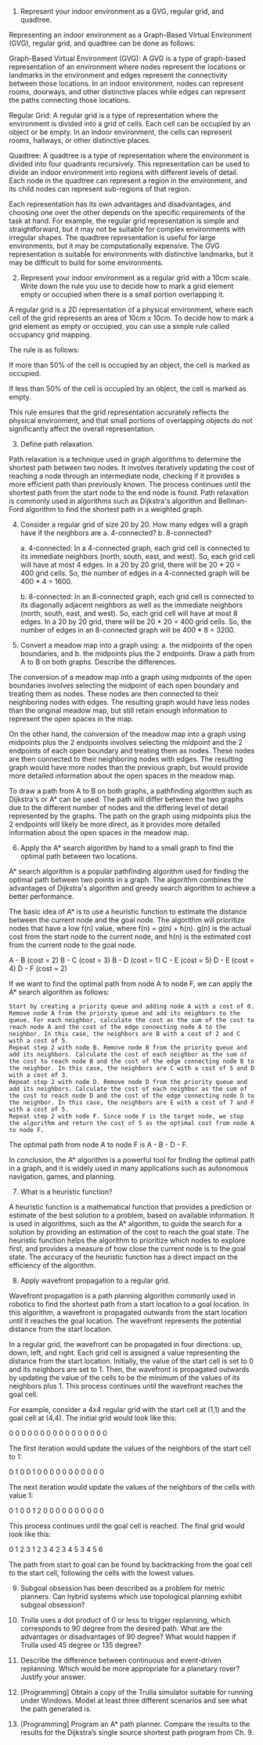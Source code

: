 1. Represent your indoor environment as a GVG, regular grid, and quadtree.

Representing an indoor environment as a Graph-Based Virtual Environment (GVG), regular grid, and quadtree can be done as follows:

Graph-Based Virtual Environment (GVG):
    A GVG is a type of graph-based representation of an environment where nodes represent the locations or landmarks in the environment and edges represent the connectivity between those locations. In an indoor environment, nodes can represent rooms, doorways, and other distinctive places while edges can represent the paths connecting those locations.

Regular Grid:
    A regular grid is a type of representation where the environment is divided into a grid of cells. Each cell can be occupied by an object or be empty. In an indoor environment, the cells can represent rooms, hallways, or other distinctive places.

Quadtree:
    A quadtree is a type of representation where the environment is divided into four quadrants recursively. This representation can be used to divide an indoor environment into regions with different levels of detail. Each node in the quadtree can represent a region in the environment, and its child nodes can represent sub-regions of that region.

Each representation has its own advantages and disadvantages, and choosing one over the other depends on the specific requirements of the task at hand. For example, the regular grid representation is simple and straightforward, but it may not be suitable for complex environments with irregular shapes. The quadtree representation is useful for large environments, but it may be computationally expensive. The GVG representation is suitable for environments with distinctive landmarks, but it may be difficult to build for some environments.

2. Represent your indoor environment as a regular grid with a 10cm scale. Write down the rule you use to decide how to mark a grid element empty or occupied when there is a small portion overlapping it.

A regular grid is a 2D representation of a physical environment, where each cell of the grid represents an area of 10cm x 10cm. To decide how to mark a grid element as empty or occupied, you can use a simple rule called occupancy grid mapping.

The rule is as follows:

If more than 50% of the cell is occupied by an object, the cell is marked as occupied.

If less than 50% of the cell is occupied by an object, the cell is marked as empty.

This rule ensures that the grid representation accurately reflects the physical environment, and that small portions of overlapping objects do not significantly affect the overall representation.

3. Define path relaxation.

Path relaxation is a technique used in graph algorithms to determine the shortest path between two nodes. It involves iteratively updating the cost of reaching a node through an intermediate node, checking if it provides a more efficient path than previously known. The process continues until the shortest path from the start node to the end node is found. Path relaxation is commonly used in algorithms such as Dijkstra's algorithm and Bellman-Ford algorithm to find the shortest path in a weighted graph.

4. Consider a regular grid of size 20 by 20. How many edges will a graph have if the neighbors are a. 4-connected? b. 8-connected?

    a. 4-connected: In a 4-connected graph, each grid cell is connected to its immediate neighbors (north, south, east, and west). So, each grid cell will have at most 4 edges. In a 20 by 20 grid, there will be 20 * 20 = 400 grid cells. So, the number of edges in a 4-connected graph will be 400 * 4 = 1600.

    b. 8-connected: In an 8-connected graph, each grid cell is connected to its diagonally adjacent neighbors as well as the immediate neighbors (north, south, east, and west). So, each grid cell will have at most 8 edges. In a 20 by 20 grid, there will be 20 * 20 = 400 grid cells. So, the number of edges in an 8-connected graph will be 400 * 8 = 3200.

5. Convert a meadow map into a graph using: a. the midpoints of the open boundaries, and b. the midpoints plus the 2 endpoints. Draw a path from A to B on both graphs. Describe the differences.

The conversion of a meadow map into a graph using midpoints of the open boundaries involves selecting the midpoint of each open boundary and treating them as nodes. These nodes are then connected to their neighboring nodes with edges. The resulting graph would have less nodes than the original meadow map, but still retain enough information to represent the open spaces in the map.

On the other hand, the conversion of the meadow map into a graph using midpoints plus the 2 endpoints involves selecting the midpoint and the 2 endpoints of each open boundary and treating them as nodes. These nodes are then connected to their neighboring nodes with edges. The resulting graph would have more nodes than the previous graph, but would provide more detailed information about the open spaces in the meadow map.

To draw a path from A to B on both graphs, a pathfinding algorithm such as Dijkstra's or A* can be used. The path will differ between the two graphs due to the different number of nodes and the differing level of detail represented by the graphs. The path on the graph using midpoints plus the 2 endpoints will likely be more direct, as it provides more detailed information about the open spaces in the meadow map.


6. Apply the A* search algorithm by hand to a small graph to find the optimal path between two locations.

A* search algorithm is a popular pathfinding algorithm used for finding the optimal path between two points in a graph. The algorithm combines the advantages of Dijkstra's algorithm and greedy search algorithm to achieve a better performance.

The basic idea of A* is to use a heuristic function to estimate the distance between the current node and the goal node. The algorithm will prioritize nodes that have a low f(n) value, where f(n) = g(n) + h(n). g(n) is the actual cost from the start node to the current node, and h(n) is the estimated cost from the current node to the goal node.

A - B (cost = 2)
B - C (cost = 3)
B - D (cost = 1)
C - E (cost = 5)
D - E (cost = 4)
D - F (cost = 2)

If we want to find the optimal path from node A to node F, we can apply the A* search algorithm as follows:

    Start by creating a priority queue and adding node A with a cost of 0.
    Remove node A from the priority queue and add its neighbors to the queue. For each neighbor, calculate the cost as the sum of the cost to reach node A and the cost of the edge connecting node A to the neighbor. In this case, the neighbors are B with a cost of 2 and C with a cost of 5.
    Repeat step 2 with node B. Remove node B from the priority queue and add its neighbors. Calculate the cost of each neighbor as the sum of the cost to reach node B and the cost of the edge connecting node B to the neighbor. In this case, the neighbors are C with a cost of 5 and D with a cost of 3.
    Repeat step 2 with node D. Remove node D from the priority queue and add its neighbors. Calculate the cost of each neighbor as the sum of the cost to reach node D and the cost of the edge connecting node D to the neighbor. In this case, the neighbors are E with a cost of 7 and F with a cost of 5.
    Repeat step 2 with node F. Since node F is the target node, we stop the algorithm and return the cost of 5 as the optimal cost from node A to node F.

The optimal path from node A to node F is A - B - D - F.

In conclusion, the A* algorithm is a powerful tool for finding the optimal path in a graph, and it is widely used in many applications such as autonomous navigation, games, and planning.

7. What is a heuristic function?

A heuristic function is a mathematical function that provides a prediction or estimate of the best solution to a problem, based on available information. It is used in algorithms, such as the A* algorithm, to guide the search for a solution by providing an estimation of the cost to reach the goal state. The heuristic function helps the algorithm to prioritize which nodes to explore first, and provides a measure of how close the current node is to the goal state. The accuracy of the heuristic function has a direct impact on the efficiency of the algorithm.

8. Apply wavefront propagation to a regular grid.

Wavefront propagation is a path planning algorithm commonly used in robotics to find the shortest path from a start location to a goal location. In this algorithm, a wavefront is propagated outwards from the start location until it reaches the goal location. The wavefront represents the potential distance from the start location.

In a regular grid, the wavefront can be propagated in four directions: up, down, left, and right. Each grid cell is assigned a value representing the distance from the start location. Initially, the value of the start cell is set to 0 and its neighbors are set to 1. Then, the wavefront is propagated outwards by updating the value of the cells to be the minimum of the values of its neighbors plus 1. This process continues until the wavefront reaches the goal cell.

For example, consider a 4x4 regular grid with the start cell at (1,1) and the goal cell at (4,4). The initial grid would look like this:

0 0 0 0
0 0 0 0
0 0 0 0
0 0 0 0

The first iteration would update the values of the neighbors of the start cell to 1:

0 1 0 0
1 0 0 0
0 0 0 0
0 0 0 0

The next iteration would update the values of the neighbors of the cells with value 1:

0 1 0 0
1 2 0 0
0 0 0 0
0 0 0 0

This process continues until the goal cell is reached. The final grid would look like this:

0 1 2 3
1 2 3 4
2 3 4 5
3 4 5 6

The path from start to goal can be found by backtracking from the goal cell to the start cell, following the cells with the lowest values.

9.  Subgoal obsession has been described as a problem for metric planners. Can hybrid systems which use topological planning exhibit subgoal obsession?

10. Trulla uses a dot product of 0 or less to trigger replanning, which corresponds to 90 degree from the desired path. What are the advantages or disadvantages of 90 degree? What would happen if Trulla used 45 degree or 135 degree?

11. Describe the difference between continuous and event-driven replanning. Which would be more appropriate for a planetary rover? Justify your answer.

12.  [Programming] Obtain a copy of the Trulla simulator suitable for running under Windows. Model at least three different scenarios and see what the path generated is.

13.  [Programming] Program an A* path planner. Compare the results to the results for the Dijkstra’s single source shortest path program from Ch. 9.